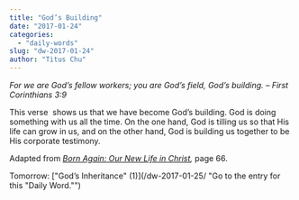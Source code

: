 ```yaml
---
title: "God’s Building"
date: "2017-01-24"
categories: 
  - "daily-words"
slug: "dw-2017-01-24"
author: "Titus Chu"
---
```


_For we are God’s fellow workers; you are God’s field, God’s building._ _– First Corinthians 3:9_

This verse  shows us that we have become God’s building. God is doing something with us all the time. On the one hand, God is tilling us so that His life can grow in us, and on the other hand, God is building us together to be His corporate testimony.

Adapted from _[Born Again: Our New Life in Christ](/book-born-again/ "Go to the listing for this book."),_ page 66.

Tomorrow: ["God’s Inheritance" (1)](/dw-2017-01-25/ "Go to the entry for this "Daily Word."")
